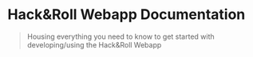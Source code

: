 # Hack&Roll Webapp Documentation

> Housing everything you need to know to get started with developing/using the Hack&Roll Webapp